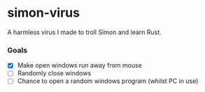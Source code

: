 # simon-virus

A harmless virus I made to troll Simon and learn Rust.

### Goals

- [x] Make open windows run away from mouse
- [ ] Randomly close windows
- [ ] Chance to open a random windows program (whilst PC in use)
